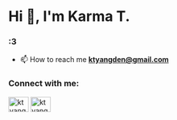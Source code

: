 <h1>Hi 👋, I'm Karma T.</h1>
<h3>:3</h3>

- 📫 How to reach me **ktyangden@gmail.com**

<h3 align="left">Connect with me:</h3>
<p align="left">
<a href="https://linkedin.com/in/ktyangden" target="blank"><img align="center" src="https://raw.githubusercontent.com/rahuldkjain/github-profile-readme-generator/master/src/images/icons/Social/linked-in-alt.svg" alt="ktyangden" height="30" width="40" /></a>
<a href="https://instagram.com/ktyangden" target="blank"><img align="center" src="https://raw.githubusercontent.com/rahuldkjain/github-profile-readme-generator/master/src/images/icons/Social/instagram.svg" alt="ktyangden" height="30" width="40" /></a>
</p>

